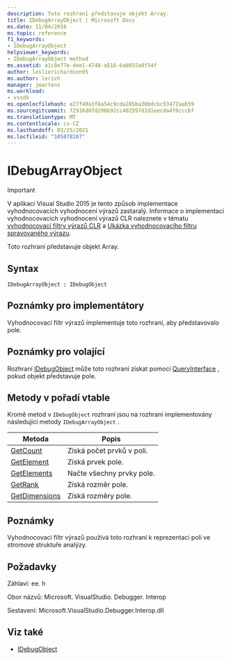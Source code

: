 ```yaml
---
description: Toto rozhraní představuje objekt Array.
title: IDebugArrayObject | Microsoft Docs
ms.date: 11/04/2016
ms.topic: reference
f1_keywords:
- IDebugArrayObject
helpviewer_keywords:
- IDebugArrayObject method
ms.assetid: a1c8e77e-dee1-4748-a516-6ab032a8f54f
author: leslierichardson95
ms.author: lerich
manager: jmartens
ms.workload:
- vssdk
ms.openlocfilehash: e27f40a3f8a54c9cda285ba30bdcbc53472aab59
ms.sourcegitcommit: f2916d8fd296b92cc402597d1d1eecda4f6cccbf
ms.translationtype: MT
ms.contentlocale: cs-CZ
ms.lasthandoff: 03/25/2021
ms.locfileid: "105078107"
---
```

# <a name="idebugarrayobject"></a>IDebugArrayObject
> [!IMPORTANT]
> V aplikaci Visual Studio 2015 je tento způsob implementace vyhodnocovacích vyhodnocení výrazů zastaralý. Informace o implementaci vyhodnocovacích vyhodnocení výrazů CLR naleznete v tématu [vyhodnocovací filtry výrazů CLR](https://github.com/Microsoft/ConcordExtensibilitySamples/wiki/CLR-Expression-Evaluators) a [Ukázka vyhodnocovacího filtru spravovaného výrazu](https://github.com/Microsoft/ConcordExtensibilitySamples/wiki/Managed-Expression-Evaluator-Sample).

 Toto rozhraní představuje objekt Array.

## <a name="syntax"></a>Syntax

```
IDebugArrayObject : IDebugObject
```

## <a name="notes-for-implementers"></a>Poznámky pro implementátory
 Vyhodnocovací filtr výrazů implementuje toto rozhraní, aby představovalo pole.

## <a name="notes-for-callers"></a>Poznámky pro volající
 Rozhraní [IDebugObject](../../../extensibility/debugger/reference/idebugobject.md) může toto rozhraní získat pomocí [QueryInterface](/cpp/atl/queryinterface) , pokud objekt představuje pole.

## <a name="methods-in-vtable-order"></a>Metody v pořadí vtable
 Kromě metod v `IDebugObject` rozhraní jsou na rozhraní implementovány následující metody `IDebugArrayObject` .

|Metoda|Popis|
|------------|-----------------|
|[GetCount](../../../extensibility/debugger/reference/idebugarrayobject-getcount.md)|Získá počet prvků v poli.|
|[GetElement](../../../extensibility/debugger/reference/idebugarrayobject-getelement.md)|Získá prvek pole.|
|[GetElements](../../../extensibility/debugger/reference/idebugarrayobject-getelements.md)|Načte všechny prvky pole.|
|[GetRank](../../../extensibility/debugger/reference/idebugarrayobject-getrank.md)|Získá rozměr pole.|
|[GetDimensions](../../../extensibility/debugger/reference/idebugarrayobject-getdimensions.md)|Získá rozměry pole.|

## <a name="remarks"></a>Poznámky
 Vyhodnocovací filtr výrazů používá toto rozhraní k reprezentaci polí ve stromové struktuře analýzy.

## <a name="requirements"></a>Požadavky
 Záhlaví: ee. h

 Obor názvů: Microsoft. VisualStudio. Debugger. Interop

 Sestavení: Microsoft.VisualStudio.Debugger.Interop.dll

## <a name="see-also"></a>Viz také
- [IDebugObject](../../../extensibility/debugger/reference/idebugobject.md)
